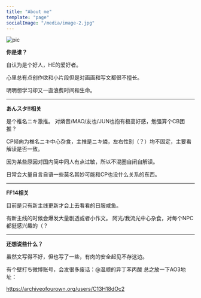 ```yaml
---
title: "About me"
template: "page"
socialImage: "/media/image-2.jpg"
---
```


![pic](/media/image-2.jpg)

**你是谁？**

自认为是个好人，HE的爱好者。

心里总有点创作欲和小片段但是对画画和写文都很不擅长。

明明想学习却又一直浪费时间和生命。

***

**あんスタ!!相关**

是个椎名ニキ激推。
对燐音/MAO/友也/JUN也抱有极高好感，勉强算个CB团推？

CP倾向为椎名ニキ中心杂食，主推是ニキ燐，左右性别（？）均不固定，主要看解读是否一致。

因为某些原因对国内简中同人有点过敏，所以不混圈自闭自解读。

日常会大量自言自语一些莫名其妙可能和CP也没什么关系的东西。

***

**FF14相关**

目前是只有新主线更新才会上去看看的日服咸鱼。

有新主线的时候会爆发大量剧透或者小作文。
阿光/我流光中心杂食，对每个NPC都挺感兴趣的（？

***

**还想说些什么？**

虽然文写得不好，但也写了一些，有肉的安全起见不存这边。

有个壁打ち微博账号，会发很多废话：@温顺的异丁苯丙酸
总之放一下AO3地址：

<https://archiveofourown.org/users/C13H18dOc2>

